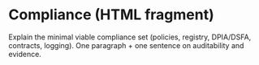 # Compliance (HTML fragment)

Explain the minimal viable compliance set (policies, registry, DPIA/DSFA, contracts, logging).
One paragraph + one sentence on auditability and evidence.
